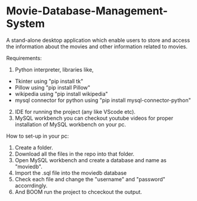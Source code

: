 # Movie-Database-Management-System
A stand-alone desktop application which enable users to store and access the information about the movies and other information related to movies. 

Requirements:

1. Python interpreter, libraries like,
  * Tkinter using "pip install tk"
  * Pillow using "pip install Pillow"
  * wikipedia using "pip install wikipedia"
  * mysql connector for python using "pip install mysql-connector-python"
2. IDE for running the project (any like VScode etc).
3. MySQL workbench you can checkout youtube videos for proper installation of MySQL workbench on your pc.


  
How to set-up in your pc:
1. Create a folder.
1. Download all the files in the repo into that folder.
2. Open MySQL workbench and create a database and name as "moviedb".
3. Import the .sql file into the moviedb database 
4. Check each file and change the "username" and "password" accorrdingly.
5. And BOOM run the project to chceckout the output.
